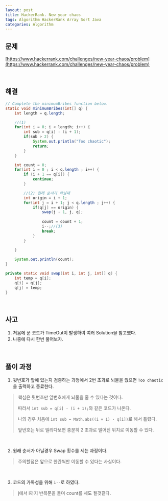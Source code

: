 ```yaml
---
layout: post
title: HackerRank. New year chaos
tags: Algorithm HackerRank Array Sort Java
categories: Algorithm
---
```

## 문제
[https://www.hackerrank.com/challenges/new-year-chaos/problem](https://www.hackerrank.com/challenges/new-year-chaos/problem)  
  
<br>  

## 해결
```java
// Complete the minimumBribes function below.
static void minimumBribes(int[] q) {
    int length = q.length;

    //(1)
    for(int i = 0; i < length; i++) {
        int sub = q[i] - (i + 1);
        if(sub > 2) {
            System.out.println("Too chaotic");
            return;
        }
    }

    int count = 0;
    for(int i = 0 ; i < q.length ; i++) {
        if (i + 1 == q[i]) {
            continue;
        }

        //(2) 원래 순서가 아닐때
        int origin = i + 1; 
        for(int j = i + 1; j < q.length ; j++) {
            if(q[j] == origin) {
                swap(j - 1, j, q);
                
                count = count + 1;
                i--;//(3)
                break;
            }
        }
        
    }

    System.out.println(count);
}

private static void swap(int i, int j, int[] q) {
    int temp = q[i];
    q[i] = q[j];
    q[j] = temp;
}
```  
  
<br>  

## 사고
1) 처음에 푼 코드가 TimeOut이 발생하여 여러 Solution을 참고했다.
2) 나중에 다시 한번 풀어보자.
  
<br>  

## 풀이 과정
1) 뒷번호가 앞에 있는지 검증하는 과정에서 2번 초과로 뇌물을 줬으면 `Too chaotic`을 출력하고 종료한다.
> 핵심은 뒷번호만 앞번호에게 뇌물을 줄 수 있다는 것이다.
>
> 따라서 `int sub = q[i] - (i + 1);`와 같은 코드가 나온다.
>
> 나의 경우 처음에 `int sub = Math.abs((i + 1) - q[i])`로 해서 틀렸다.
>
> 앞번호는 뒤로 밀리다보면 충분히 2 초과로 떨어진 위치로 이동할 수 있다.

<br>

2) 원래 순서가 아닐경우 Swap 횟수를 세는 과정이다.
> 주의할점은 앞으로 한칸씩만 이동할 수 있다는 사실이다.  

<br>

3) 코드의 가독성을 위해 `i--`로 하였다.
> j에서 i까지 반복문을 돌며 count를 세도 될것같다.
